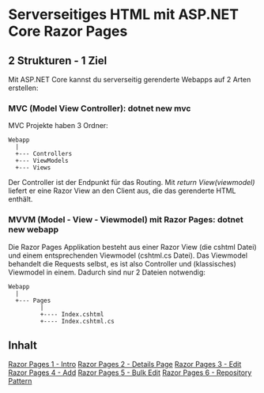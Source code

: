 # Serverseitiges HTML mit ASP.NET Core Razor Pages

## 2 Strukturen - 1 Ziel

Mit ASP.NET Core kannst du serverseitig gerenderte Webapps auf 2 Arten erstellen:

### MVC (Model View Controller): dotnet new mvc

MVC Projekte haben 3 Ordner:

```
Webapp
  |
  +--- Controllers
  +--- ViewModels
  +--- Views
```

Der Controller ist der Endpunkt für das Routing. Mit *return View(viewmodel)* liefert er eine
Razor View an den Client aus, die das gerenderte HTML enthält.

### MVVM (Model - View - Viewmodel) mit Razor Pages: dotnet new webapp

Die Razor Pages Applikation besteht aus einer Razor View (die cshtml Datei) und einem entsprechenden
Viewmodel (cshtml.cs Datei). Das Viewmodel behandelt die Requests selbst, es ist also Controller und
(klassisches) Viewmodel in einem. Dadurch sind nur 2 Dateien notwendig:

```
Webapp
  |
  +--- Pages
         |
         +---- Index.cshtml
         +---- Index.cshtml.cs
```

## Inhalt

[Razor Pages 1 - Intro](01%20Intro/README.md)
[Razor Pages 2 - Details Page](02%20Details%20Page/README.md)
[Razor Pages 3 - Edit](03%20Edit%20und%20DTO/README.md)
[Razor Pages 4 - Add](04%20Add/README.md)
[Razor Pages 5 - Bulk Edit](05%20Bulk%20Edit/README.md)
[Razor Pages 6 - Repository Pattern](06%20Repositories/README.md)
